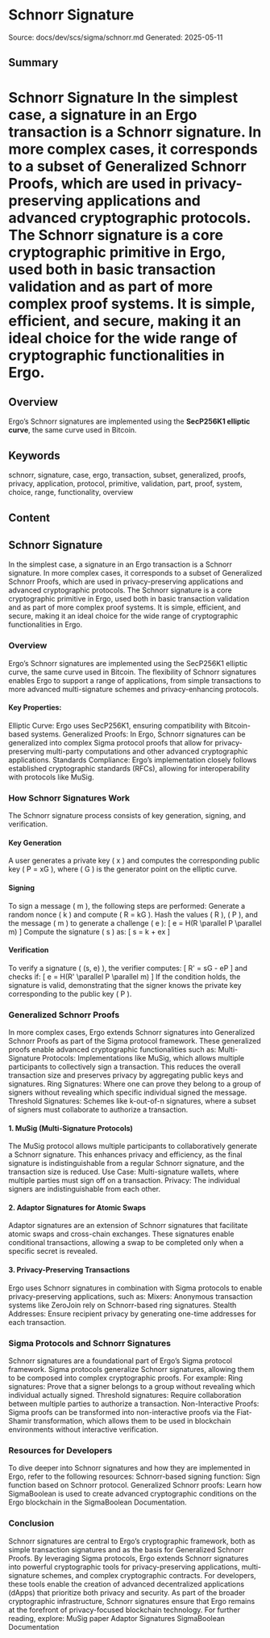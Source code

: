 # Schnorr Signature
Source: docs/dev/scs/sigma/schnorr.md
Generated: 2025-05-11

## Summary
# Schnorr Signature In the simplest case, a signature in an Ergo transaction is a **Schnorr signature**. In more complex cases, it corresponds to a **subset of Generalized Schnorr Proofs**, which are used in privacy-preserving applications and advanced cryptographic protocols. The **Schnorr signature** is a core cryptographic primitive in Ergo, used both in basic transaction validation and as part of more complex proof systems. It is simple, efficient, and secure, making it an ideal choice for the wide range of cryptographic functionalities in Ergo.

## Overview

Ergo’s Schnorr signatures are implemented using the **SecP256K1 elliptic curve**, the same curve used in Bitcoin.

## Keywords
schnorr, signature, case, ergo, transaction, subset, generalized, proofs, privacy, application, protocol, primitive, validation, part, proof, system, choice, range, functionality, overview

## Content
## Schnorr Signature
In the simplest case, a signature in an Ergo transaction is a Schnorr signature. In more complex cases, it corresponds to a subset of Generalized Schnorr Proofs, which are used in privacy-preserving applications and advanced cryptographic protocols.
The Schnorr signature is a core cryptographic primitive in Ergo, used both in basic transaction validation and as part of more complex proof systems. It is simple, efficient, and secure, making it an ideal choice for the wide range of cryptographic functionalities in Ergo.

### Overview
Ergo’s Schnorr signatures are implemented using the SecP256K1 elliptic curve, the same curve used in Bitcoin. The flexibility of Schnorr signatures enables Ergo to support a range of applications, from simple transactions to more advanced multi-signature schemes and privacy-enhancing protocols.

#### Key Properties:
Elliptic Curve: Ergo uses SecP256K1, ensuring compatibility with Bitcoin-based systems.
Generalized Proofs: In Ergo, Schnorr signatures can be generalized into complex Sigma protocol proofs that allow for privacy-preserving multi-party computations and other advanced cryptographic applications.
Standards Compliance: Ergo’s implementation closely follows established cryptographic standards (RFCs), allowing for interoperability with protocols like MuSig.

### How Schnorr Signatures Work
The Schnorr signature process consists of key generation, signing, and verification.

#### Key Generation
A user generates a private key ( x ) and computes the corresponding public key ( P = xG ), where ( G ) is the generator point on the elliptic curve.

#### Signing
To sign a message ( m ), the following steps are performed:
Generate a random nonce ( k ) and compute ( R = kG ).
Hash the values ( R ), ( P ), and the message ( m ) to generate a challenge ( e ):
   [
   e = H(R \parallel P \parallel m)
   ]
Compute the signature ( s ) as:
   [
   s = k + ex
   ]

#### Verification
To verify a signature ( (s, e) ), the verifier computes:
[
R' = sG - eP
]
and checks if:
[
e = H(R' \parallel P \parallel m)
]
If the condition holds, the signature is valid, demonstrating that the signer knows the private key corresponding to the public key ( P ).

### Generalized Schnorr Proofs
In more complex cases, Ergo extends Schnorr signatures into Generalized Schnorr Proofs as part of the Sigma protocol framework. These generalized proofs enable advanced cryptographic functionalities such as:
Multi-Signature Protocols: Implementations like MuSig, which allows multiple participants to collectively sign a transaction. This reduces the overall transaction size and preserves privacy by aggregating public keys and signatures.
Ring Signatures: Where one can prove they belong to a group of signers without revealing which specific individual signed the message.
Threshold Signatures: Schemes like k-out-of-n signatures, where a subset of signers must collaborate to authorize a transaction.

#### 1. MuSig (Multi-Signature Protocols)
The MuSig protocol allows multiple participants to collaboratively generate a Schnorr signature. This enhances privacy and efficiency, as the final signature is indistinguishable from a regular Schnorr signature, and the transaction size is reduced.
Use Case: Multi-signature wallets, where multiple parties must sign off on a transaction.
Privacy: The individual signers are indistinguishable from each other.

#### 2. Adaptor Signatures for Atomic Swaps
Adaptor signatures are an extension of Schnorr signatures that facilitate atomic swaps and cross-chain exchanges. These signatures enable conditional transactions, allowing a swap to be completed only when a specific secret is revealed.

#### 3. Privacy-Preserving Transactions
Ergo uses Schnorr signatures in combination with Sigma protocols to enable privacy-preserving applications, such as:
Mixers: Anonymous transaction systems like ZeroJoin rely on Schnorr-based ring signatures.
Stealth Addresses: Ensure recipient privacy by generating one-time addresses for each transaction.

### Sigma Protocols and Schnorr Signatures
Schnorr signatures are a foundational part of Ergo’s Sigma protocol framework. Sigma protocols generalize Schnorr signatures, allowing them to be composed into complex cryptographic proofs. For example:
Ring signatures: Prove that a signer belongs to a group without revealing which individual actually signed.
Threshold signatures: Require collaboration between multiple parties to authorize a transaction.
Non-Interactive Proofs: Sigma proofs can be transformed into non-interactive proofs via the Fiat-Shamir transformation, which allows them to be used in blockchain environments without interactive verification.

### Resources for Developers
To dive deeper into Schnorr signatures and how they are implemented in Ergo, refer to the following resources:
Schnorr-based signing function: Sign function based on Schnorr protocol.
Generalized Schnorr proofs: Learn how SigmaBoolean is used to create advanced cryptographic conditions on the Ergo blockchain in the SigmaBoolean Documentation.

### Conclusion
Schnorr signatures are central to Ergo’s cryptographic framework, both as simple transaction signatures and as the basis for Generalized Schnorr Proofs. By leveraging Sigma protocols, Ergo extends Schnorr signatures into powerful cryptographic tools for privacy-preserving applications, multi-signature schemes, and complex cryptographic contracts.
For developers, these tools enable the creation of advanced decentralized applications (dApps) that prioritize both privacy and security. As part of the broader cryptographic infrastructure, Schnorr signatures ensure that Ergo remains at the forefront of privacy-focused blockchain technology.
For further reading, explore:
MuSig paper
Adaptor Signatures
SigmaBoolean Documentation
